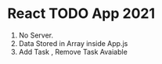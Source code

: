 # React TODO App 2021 
1. No Server.
2. Data Stored in Array inside App.js
3. Add Task , Remove Task Avaiable 



